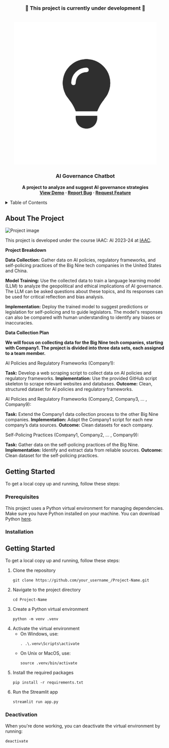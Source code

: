 <!-- PROJECT STATUS -->
<div align="center">
  <h3>🚧 This project is currently under development 🚧</h3>
</div>

<!-- PROJECT LOGO -->
<br />
<div align="center">
    <img src="https://github.com/ronmaccms/llm-chatbot/blob/main/src/img/Innovation-Tournaments.jpg" alt="Logo" width="450">
  <h3 align="center">AI Governance Chatbot</h3>
  <p align="center" style="font-weight: bold;">
    A project to analyze and suggest AI governance strategies<br >
    <a href="LINK_TO_DEMO">View Demo</a>
    ·
    <a href="andres.roncal@students.iaac.net">Report Bug</a>
    ·
    <a href="andres.roncal@students.iaac.net">Request Feature</a>
  </p>
</div>
<!-- TABLE OF CONTENTS -->
<details>
  <summary>Table of Contents</summary>
  <ol>
    <li><a href="#about-the-project">About The Project</a></li>
    <li><a href="#getting-started">Getting Started</a></li>
    <li><a href="#usage">Usage</a></li>
    <li><a href="#challenges">Challenges</a></li>
    <li><a href="#future-work">Future Work</a></li>
    <li><a href="#license">License</a></li>
    <li><a href="#team">Team</a></li>
    <li><a href="#acknowledgements">Acknowledgements</a></li>
  </ol>
</details>
<!-- ABOUT THE PROJECT -->

## About The Project
![Project image](assets/img/project-img.png)

This project is developed under the course IAAC: AI 2023-24 at [IAAC](https://iaac.net/).

__Project Breakdown__

__Data Collection:__ Gather data on AI policies, regulatory frameworks, and self-policing practices of the Big Nine tech companies in the United States and China.

__Model Training:__ Use the collected data to train a language learning model (LLM) to analyze the geopolitical and ethical implications of AI governance. The LLM can be asked questions about these topics, and its responses can be used for critical reflection and bias analysis.

__Implementation:__ Deploy the trained model to suggest predictions or legislation for self-policing and to guide legislators. The model's responses can also be compared with human understanding to identify any biases or inaccuracies.

__Data Collection Plan__

__We will focus on collecting data for the Big Nine tech companies, starting with Company1. The project is divided into three data sets, each assigned to a team member.__

AI Policies and Regulatory Frameworks (Company1):

__Task:__ Develop a web scraping script to collect data on AI policies and regulatory frameworks.
__Implementation:__ Use the provided GitHub script skeleton to scrape relevant websites and databases.
__Outcome:__ Clean, structured dataset for AI policies and regulatory frameworks.

AI Policies and Regulatory Frameworks (Company2, Company3, ... , Company9):

__Task:__ Extend the Company1 data collection process to the other Big Nine companies.
__Implementation:__ Adapt the Company1 script for each new company’s data sources.
__Outcome:__ Clean datasets for each company.

Self-Policing Practices (Company1, Company2, ... , Company9):

__Task:__ Gather data on the self-policing practices of the Big Nine.
__Implementation:__ Identify and extract data from reliable sources.
__Outcome:__ Clean dataset for the self-policing practices.

## Getting Started

To get a local copy up and running, follow these steps:

### Prerequisites

This project uses a Python virtual environment for managing dependencies. Make sure you have Python installed on your machine. You can download Python [here](https://www.python.org/downloads/).

### Installation

<h2>Getting Started</h2>

<p>To get a local copy up and running, follow these steps:</p>

<ol>
  <li>Clone the repository
    <pre><code>git clone https://github.com/your_username_/Project-Name.git</code></pre>
  </li>
  <li>Navigate to the project directory
    <pre><code>cd Project-Name</code></pre>
  </li>
  <li>Create a Python virtual environment
    <pre><code>python -m venv .venv</code></pre>
  </li>
  <li>Activate the virtual environment
    <ul>
      <li>On Windows, use:
        <pre><code>. .\.venv\Scripts\activate</code></pre>
      </li>
      <li>On Unix or MacOS, use:
        <pre><code>source .venv/bin/activate</code></pre>
      </li>
    </ul>
  </li>
  <li>Install the required packages
    <pre><code>pip install -r requirements.txt</code></pre>
  </li>
  <li>Run the Streamlit app
    <pre><code>streamlit run app.py</code></pre>
  </li>
</ol>

<h3>Deactivation</h3>

<p>When you're done working, you can deactivate the virtual environment by running:</p>

<pre><code>deactivate</code></pre>